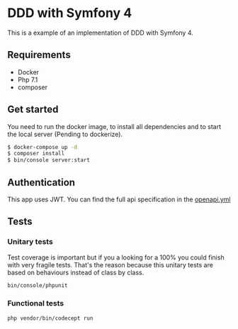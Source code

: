 # DDD with Symfony 4
This is a example of an implementation of DDD with Symfony 4.

## Requirements

- Docker
- Php 7.1
- composer

## Get started
You need to run the docker image, to install all dependencies and to start the local server (Pending to dockerize).

```bash
$ docker-compose up -d
$ composer install
$ bin/console server:start
```

## Authentication
This app uses JWT. You can find the full api specification in the [openapi.yml](openapi.yml)

## Tests
 
### Unitary tests
Test coverage is important but if you a looking for a 100% you could finish with very fragile tests. That's the reason
because this unitary tests are based on behaviours instead of class by class.

```bash
bin/console/phpunit
```

### Functional tests
```bash
php vendor/bin/codecept run
```